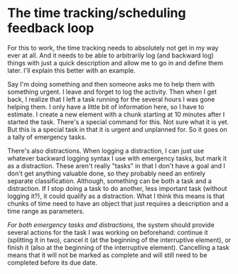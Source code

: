 # The time tracking/scheduling feedback loop

For this to work, the time tracking needs to absolutely not get in my way ever at all. And it needs to be able to arbitrarily log (and backward log) things with just a quick description and allow me to go in and define them later. I'll explain this better with an example.

Say I'm doing something and then someone asks me to help them with something urgent. I leave and forget to log the activity. Then when I get back, I realize that I left a task running for the several hours I was gone helping them. I only have a little bit of information here, so I have to estimate. I create a new element with a chunk starting at 10 minutes after I started the task. There's a special command for this. Not sure what it is yet. But this is a special task in that it is urgent and unplanned for. So it goes on a tally of emergency tasks.

There's also distractions. When logging a distraction, I can just use whatever backward logging syntax I use with emergency tasks, but mark it as a distraction. These aren't really "tasks" in that I don't have a goal and I don't get anything valuable done, so they probably need an entirely separate classification. Although, something can be both a task and a distraction. If I stop doing a task to do another, less important task (without logging it?), it could qualify as a distraction. What I think this means is that chunks of time need to have an object that just requires a description and a time range as parameters.

_For both emergency tasks and distractions,_ the system should provide several actions for the task I was working on beforehand: continue it (splitting it in two), cancel it (at the beginning of the interruptive element), or finish it (also at the beginning of the interruptive element). Cancelling a task means that it will not be marked as complete and will still need to be completed before its due date.